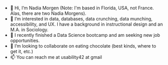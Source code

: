 - 👋 Hi, I’m Nadia Morgen (Note: I'm based in Florida, USA, not France.  Alas, there are two Nadia Morgens).
- 👀 I’m interested in data, databases, data crunching, data munching, accessibility, and UX.  I have a background in instructional design and an M.A. in Sociology.
- 🌱 I recently finished a Data Science bootcamp and am seeking new job opportunities.
- 💞️ I’m looking to collaborate on eating chocolate (best kinds, where to get it, etc.)
- 📫 You can reach me at usability42 at gmail

<!---
usability42/usability42 is a ✨ special ✨ repository because its `README.md` (this file) appears on your GitHub profile.
You can click the Preview link to take a look at your changes.
--->
